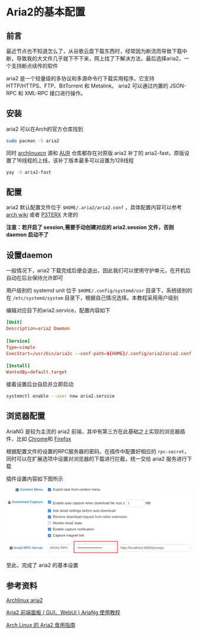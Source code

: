 # Aria2的基本配置

<!--more-->

## 前言

最近节点也不知道怎么了，从谷歌云盘下载东西时，经常因为断流而导致下载中断，导致我的大文件几乎就下不下来，网上找了下解决方法，最后选择aria2，一个支持断点续传的软件

aria2 是一个轻量级的多协议和多源命令行下载实用程序。它支持 HTTP/HTTPS、FTP、BitTorrent 和 Metalink。 aria2 可以通过内置的 JSON-RPC 和 XML-RPC 接口进行操作。

## 安装

aria2 可以在Arch的官方仓库找到

```bash
sudo pacman -S aria2
```

同时 [archlinuxcn](https://github.com/archlinuxcn/repo) 源和 [AUR](https://aur.archlinux.org/packages/aria2-fast) 仓库都存在对原版 aria2 补丁的 aria2-fast，原版设置了16线程的上线，该补丁版本最多可以设置为128线程

```bash
yay -S aria2-fast
```

## 配置

aria2 默认配置文件位于 `$HOME/.aria2/aria2.conf` ，具体配置内容可以参考[arch wiki](https://wiki.archlinux.org/title/aria2) 或者 [P3TERX](https://github.com/P3TERX/aria2.conf) 大佬的

**注意：若开启了 session,需要手动创建对应的 aria2.session 文件，否则 daemon 启动不了**

## 设置daemon

一般情况下，aria2 下载完成后便会退出，因此我们可以使用守护单元，在开机后自动在后台保持允许即可

用户级别的 systemd unit 位于 `$HOME/.config/systemd/usr` 目录下，系统级别的在 `/etc/systemd/system` 目录下，根据自己情况选择。本教程采用用户级别

编辑对应目下的aria2.service，配置内容如下

```conf
[Unit]
Description=aria2 Daemon

[Service]
Type=simple
ExecStart=/usr/bin/aria2c --conf-path=${HOME}/.config/aria2/aria2.conf

[Install]
WantedBy=default.target
```

接着设置后台自启并立即启动

```bash
systemctl enable --user now aria2.service
```

## 浏览器配置

AriaNG 是较为主流的 aria2 前端，其中有第三方在此基础之上实现的浏览器插件，比如 [Chrome](https://chrome.google.com/webstore/detail/aria2-for-chrome/mpkodccbngfoacfalldjimigbofkhgjn)和 [Firefox](https://addons.mozilla.org/zh-CN/firefox/addon/aria2-integration/?utm_source=addons.mozilla.org&utm_medium=referral&utm_content=search)

根据配置文件的设置的RPC服务器的密码，在插件中配置好相应的 `rpc-secret`，同时可以在扩展选项中设置对浏览器的下载进行拦截，统一交给 aria2 服务进行下载

插件设置内容如下图所示

![AriaNG](/images/aria2/AriaNG.png)
<!-- {{ < image src="/images/aria2/AriaNG.png" > }} -->

至此，完成了 aria2 的基本设置

## 参考资料

[Archlinux aria2](https://wiki.archlinux.org/title/aria2)

[Aria2 前端面板 ( GUI、WebUI ) AriaNg 使用教程](https://p3terx.com/archives/aria2-frontend-ariang-tutorial.html)

[Arch Linux 的 Aria2 食用指南](https://blog.allwens.work/archlinuxAria2/)
